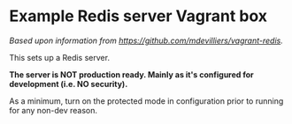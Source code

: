 # Example Redis server Vagrant box

_Based upon information from https://github.com/mdevilliers/vagrant-redis._

This sets up a Redis server.

**The server is NOT production ready. Mainly as it's configured for development (i.e. NO security).**

As a minimum, turn on the protected mode in configuration prior to running for any non-dev reason.


